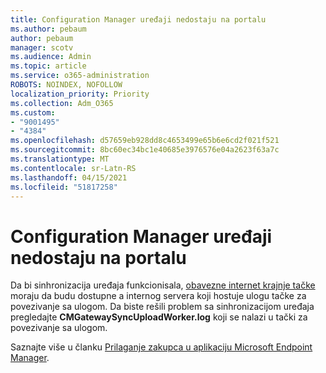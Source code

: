 ```yaml
---
title: Configuration Manager uređaji nedostaju na portalu
ms.author: pebaum
author: pebaum
manager: scotv
ms.audience: Admin
ms.topic: article
ms.service: o365-administration
ROBOTS: NOINDEX, NOFOLLOW
localization_priority: Priority
ms.collection: Adm_O365
ms.custom:
- "9001495"
- "4384"
ms.openlocfilehash: d57659eb928dd8c4653499e65b6e6cd2f021f521
ms.sourcegitcommit: 8bc60ec34bc1e40685e3976576e04a2623f63a7c
ms.translationtype: MT
ms.contentlocale: sr-Latn-RS
ms.lasthandoff: 04/15/2021
ms.locfileid: "51817258"
---
```

# <a name="configuration-manager-devices-missing-in-the-portal"></a>Configuration Manager uređaji nedostaju na portalu

Da bi sinhronizacija uređaja funkcionisala, [obavezne internet krajnje tačke](https://docs.microsoft.com/configmgr/tenant-attach/device-sync-actions#internet-endpoints) moraju da budu dostupne a internog servera koji hostuje ulogu tačke za povezivanje sa ulogom. Da biste rešili problem sa sinhronizacijom uređaja pregledajte **CMGatewaySyncUploadWorker.log** koji se nalazi u tački za povezivanje sa ulogom.

Saznajte više u članku [Prilaganje zakupca u aplikaciju Microsoft Endpoint Manager](https://docs.microsoft.com/configmgr/tenant-attach/).
